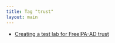 ```yaml
---
title: Tag "trust"
layout: main
---
```


* [Creating a test lab for FreeIPA-AD trust](/./projects/freeipa/en/basic-lab-ad-trust)
